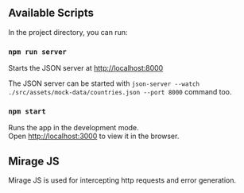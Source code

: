 ## Available Scripts

In the project directory, you can run:

### `npm run server`

Starts the JSON server at [http://localhost:8000](http://localhost:8000)

The JSON server can be started with `json-server --watch ./src/assets/mock-data/countries.json --port 8000` command too.

### `npm start`

Runs the app in the development mode.<br />
Open [http://localhost:3000](http://localhost:3000) to view it in the browser.

## Mirage JS

Mirage JS is used for intercepting http requests and error generation.


